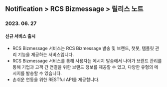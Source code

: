 ## Notification > RCS Bizmessage > 릴리스 노트

### 2023. 06. 27

#### 신규 서비스 출시
* RCS Bizmessage 서비스는 RCS Bizmessage 발송 및 브랜드, 챗봇, 템플릿 관리 기능을 제공하는 서비스입니다. 
* RCS Bizmessage 서비스를 통해 사용자는 메시지 발송에서 나아가 브랜드 관리를 통해 기업과 고객 간 연결을 위한 브랜드 정보를 제공할 수 있고, 다양한 유형의 메시지를 발송할 수 있습니다.
* 손쉬운 연동을 위한 RESTful API를 제공합니다.
